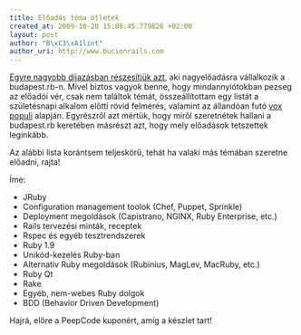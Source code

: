 ```yaml
--- 
title: Előadás téma ötletek
created_at: 2009-10-20 15:08:45.779826 +02:00
layout: post
author: "B\xC3\xA1lint"
author_uri: http://www.bucionrails.com
---
```

[Egyre nagyobb díjazásban részesítjük azt][1], aki nagyelőadásra vállalkozik a budapest.rb-n. Mivel biztos vagyok benne, hogy mindannyiótokban pezseg az előadói vér, csak nem találtok témát, összeállítottam egy listát a születésnapi alkalom előtti rövid felmérés, valamint az állandóan futó [vox populi][2] alapján. Egyrészről azt mértük, hogy miről szeretnétek hallani a budapest.rb keretében másrészt azt, hogy mely előadások tetszettek leginkább. 

Az alábbi lista korántsem teljeskörű, tehát ha valaki más témában szeretne előadni, rajta!

Íme:

* JRuby
* Configuration management toolok (Chef, Puppet, Sprinkle)
* Deployment megoldások (Capistrano, NGINX, Ruby Enterprise, etc.)
* Rails tervezési minták, receptek
* Rspec és egyéb tesztrendszerek
* Ruby 1.9
* Unikód-kezelés Ruby-ban
* Alternatív Ruby megoldások (Rubinius, MagLev, MacRuby, etc.)
* Ruby Qt
* Rake
* Egyéb, nem-webes Ruby dolgok
* BDD (Behavior Driven Development)

Hajrá, előre a PeepCode kuponért, amíg a készlet tart!

[1]: http://ruby.meetup.hu/blog/2009/10/19/peepcode-kupon-eloadasert.html
[2]: http://bprb.uservoice.com/pages/10625-general?utm_campaign=Widgets&utm_content=top3-widget&utm_medium=widget&utm_source=bprb.uservoice.com